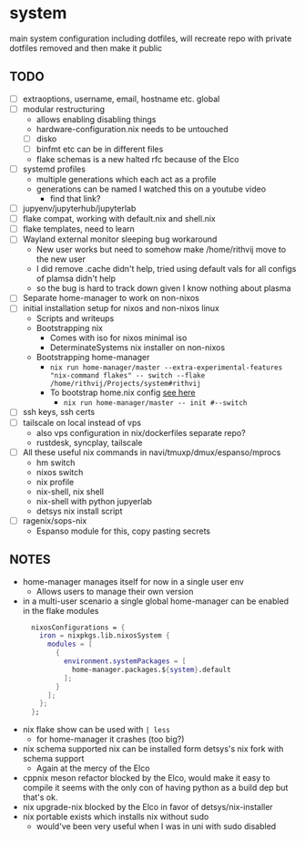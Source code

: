 # system
main system configuration including dotfiles, will recreate repo with private dotfiles removed and then make it public

## TODO
- [ ] extraoptions, username, email, hostname etc. global
- [ ] modular restructuring
    - allows enabling disabling things
    - hardware-configuration.nix needs to be untouched
    - [ ] disko
    - [ ] binfmt etc can be in different files
    - flake schemas is a new halted rfc because of the Elco
- [ ] systemd profiles
    - multiple generations which each act as a profile
    - generations can be named I watched this on a youtube video
        - find that link?
- [ ] jupyenv/jupyterhub/jupyterlab
- [ ] flake compat, working with default.nix and shell.nix
- [ ] flake templates, need to learn
- [ ] Wayland external monitor sleeping bug workaround
    - New user works but need to somehow make /home/rithvij move to the new user
    - I did remove .cache didn't help, tried using default vals for all configs of plamsa
        didn't help
    - so the bug is hard to track down given I know nothing about plasma
- [ ] Separate home-manager to work on non-nixos
- [ ] initial installation setup for nixos and non-nixos linux
    - Scripts and writeups
    - Bootstrapping nix
        - Comes with iso for nixos minimal iso
        - DeterminateSystems nix installer on non-nixos
    - Bootstrapping home-manager
        - `nix run home-manager/master --extra-experimental-features "nix-command flakes" -- switch --flake /home/rithvij/Projects/system#rithvij`
        - To bootstrap home.nix config [see here](https://nix-community.github.io/home-manager/index.xhtml#sec-flakes-standalone)
            - `nix run home-manager/master -- init #--switch`
- [ ] ssh keys, ssh certs
- [ ] tailscale on local instead of vps
    - also vps configuration in nix/dockerfiles separate repo?
    - rustdesk, syncplay, tailscale
- [ ] All these useful nix commands in navi/tmuxp/dmux/espanso/mprocs
    - hm switch
    - nixos switch
    - nix profile
    - nix-shell, nix shell
    - nix-shell with python jupyerlab
    - detsys nix install script
- [ ] ragenix/sops-nix
    - Espanso module for this, copy pasting secrets

## NOTES

- home-manager manages itself for now in a single user env
    - Allows users to manage their own version
- in a multi-user scenario a single global home-manager can be enabled in the flake modules
    ```nix
      nixosConfigurations = {
        iron = nixpkgs.lib.nixosSystem {
          modules = [
            {
              environment.systemPackages = [
                home-manager.packages.${system}.default
              ];
            }
          ];
        };
      };
    ```
- nix flake show can be used with `| less`
    - for home-manager it crashes (too big?)
- nix schema supported nix can be installed form detsys's nix fork with schema support
    - Again at the mercy of the Elco
- cppnix meson refactor blocked by the Elco, would make it easy to compile it seems with the only con of having python as a build dep but that's ok.
- nix upgrade-nix blocked by the Elco in favor of detsys/nix-installer
- nix portable exists which installs nix without sudo
    - would've been very useful when I was in uni with sudo disabled

